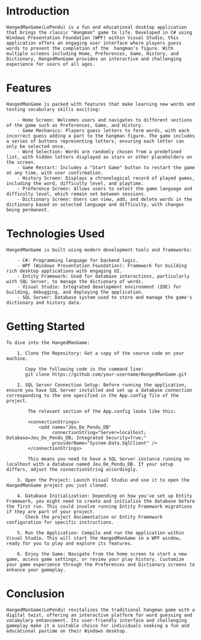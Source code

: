 # Introduction
    HangedManGame(LePendu) is a fun and educational desktop application that brings the classic "Hangman" game to life. Developed in C# using Windows Presentation Foundation (WPF) within Visual Studio, this application offers an engaging user interface where players guess words to prevent the completion of the  hangman's figure. With multiple screens including Home, Preferences, Game, History, and Dictionary, HangedManGame provides an interactive and challenging experience for users of all ages.

# Features
    HangedManGame is packed with features that make learning new words and testing vocabulary skills exciting:

        - Home Screen: Welcomes users and navigates to different sections of the game such as Preferences, Game, and History.
        - Game Mechanics: Players guess letters to form words, with each incorrect guess adding a part to the hangman figure. The game includes a series of buttons representing letters, ensuring each letter can only be selected once.
        - Word Selection: Words are randomly chosen from a predefined list, with hidden letters displayed as stars or other placeholders on the screen.
        - Game Restart: Includes a "Start Game" button to restart the game at any time, with user confirmation.
        - History Screen: Displays a chronological record of played games, including the word, difficulty level, and playtime.
        - Preference Screen: Allows users to select the game language and difficulty level, which remain set between sessions.
        - Dictionary Screen: Users can view, add, and delete words in the dictionary based on selected language and difficulty, with changes being permanent.

# Technologies Used
    HangedManGame is built using modern development tools and frameworks:

        - C#: Programming language for backend logic.
        - WPF (Windows Presentation Foundation): Framework for building rich desktop applications with engaging UI.
        - Entity Framework: Used for database interactions, particularly with SQL Server, to manage the dictionary of words.
        - Visual Studio: Integrated development environment (IDE) for building, debugging, and deploying the application.
        - SQL Server: Database system used to store and manage the game's dictionary and history data.
    
# Getting Started
    To dive into the HangedManGame:
    
        1. Clone the Repository: Get a copy of the source code on your machine.
    
           Copy the following code in the command line: 
           git clone https://github.com/your-username/HangedManGame.git
           
        2. SQL Server Connection Setup: Before running the application, ensure you have SQL Server installed and set up a database connection corresponding to the one specified in the App.config file of the project. 
           
            The relevant section of the App.config looks like this:
            
            <connectionStrings>
                <add name="Jeu_De_Pendu_DB"
                     connectionString="Server=localhost; Database=Jeu_De_Pendu_DB; Integrated Security=True;"
                     providerName="System.Data.SqlClient" />
            </connectionStrings>
            
            This means you need to have a SQL Server instance running on localhost with a database named Jeu_De_Pendu_DB. If your setup differs, adjust the connectionString accordingly.
        
        3. Open the Project: Launch Visual Studio and use it to open the HangedManGame project you just cloned.
        
        4. Database Initialization: Depending on how you've set up Entity Framework, you might need to create and initialize the database before the first run. This could involve running Entity Framework migrations if they are part of your project. 
           Check the project documentation or Entity Framework configuration for specific instructions.
        
        5. Run the Application: Compile and run the application within Visual Studio. This will start the HangedManGame in a WPF window, ready for you to play and explore its features.
        
        6. Enjoy the Game: Navigate from the home screen to start a new game, access game settings, or review your play history. Customize your game experience through the Preferences and Dictionary screens to enhance your gameplay.

# Conclusion
    HangedManGame(LePendu) revitalizes the traditional hangman game with a digital twist, offering an interactive platform for word guessing and vocabulary enhancement. Its user-friendly interface and challenging gameplay make it a suitable choice for individuals seeking a fun and educational pastime on their Windows desktop.
